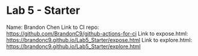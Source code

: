 # Lab 5 - Starter
Name: Brandon Chen
Link to CI repo: https://github.com/BrandonC9/github-actions-for-ci
Link to expose.html: https://brandonc9.github.io/Lab5_Starter/expose.html
Link to explore.html: https://brandonc9.github.io/Lab5_Starter/explore.html
